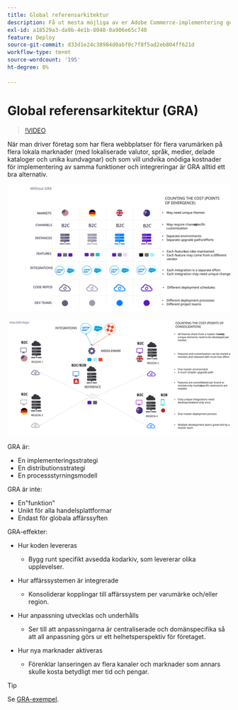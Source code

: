 ```yaml
---
title: Global referensarkitektur
description: Få ut mesta möjliga av er Adobe Commerce-implementering genom att utnyttja en global referensarkitektur.
exl-id: a18529a3-da9b-4e1b-8048-0a906e65c740
feature: Deploy
source-git-commit: d33d1e24c38984d0abf0c7f8f5ad2eb804ff621d
workflow-type: tm+mt
source-wordcount: '195'
ht-degree: 0%

---
```



# Global referensarkitektur (GRA)

>[!VIDEO](https://video.tv.adobe.com/v/3410528/?quality=12&learn=on)

När man driver företag som har flera webbplatser för flera varumärken på flera lokala marknader (med lokaliserade valutor, språk, medier, delade kataloger och unika kundvagnar) och som vill undvika onödiga kostnader för implementering av samma funktioner och integreringar är GRA alltid ett bra alternativ.

![Tabell som förklarar kostnaderna för skillnader i arkitektur](../../../assets/playbooks/divergent-architecture.svg)

![Tabell som förklarar kostnaden för konsoliderad arkitektur](../../../assets/playbooks/consolidated-architecture.svg)

GRA är:

- En implementeringsstrategi
- En distributionsstrategi
- En processstyrningsmodell

GRA är inte:

- En&quot;funktion&quot;
- Unikt för alla handelsplattformar
- Endast för globala affärssyften

GRA-effekter:

- Hur koden levereras

   - Bygg runt specifikt avsedda kodarkiv, som levererar olika upplevelser.

- Hur affärssystemen är integrerade

   - Konsoliderar kopplingar till affärssystem per varumärke och/eller region.

- Hur anpassning utvecklas och underhålls

   - Ser till att anpassningarna är centraliserade och domänspecifika så att all anpassning görs ur ett helhetsperspektiv för företaget.

- Hur nya marknader aktiveras

   - Förenklar lanseringen av flera kanaler och marknader som annars skulle kosta betydligt mer tid och pengar.

>[!TIP]
>
>Se [GRA-exempel](examples.md).
